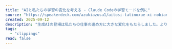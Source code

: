 ```yaml
---
title: "AIと私たちの学習の変化を考える - Claude Codeの学習モードを例に"
source: "https://speakerdeck.com/azukiazusa1/aitosi-tatinoxue-xi-nobian-hua-wokao-eru-claude-codenoxue-xi-modowoli-ni"
created: 2025-09-12
description: "生成AIの登場は私たちの仕事の進め方に大きな変化をもたらしました。より多くの仕事をこなせるようになった一方で、「自分の頭で考える」時間が減り、思考力や問題解決能力の低下が懸念されています。このような課題に対応するため、多くのAIサービスは、単に答えを提供するのではなく、ユーザー自身の思考を促す「学習モー…"
tags:
  - "clippings"
read: false
---
```

